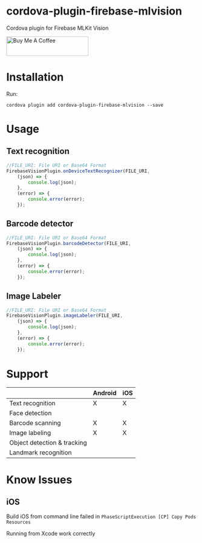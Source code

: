 cordova-plugin-firebase-mlvision
========================

Cordova plugin for Firebase MLKit Vision

<a href="https://www.buymeacoffee.com/alon22" target="_blank"><img src="https://cdn.buymeacoffee.com/buttons/default-orange.png" alt="Buy Me A Coffee" style="height: 51px !important;width: 217px !important;" ></a>

# Installation
Run:
```
cordova plugin add cordova-plugin-firebase-mlvision --save
```

# Usage
## Text recognition

```js
//FILE_URI: File URI or Base64 Format
FirebaseVisionPlugin.onDeviceTextRecognizer(FILE_URI,
    (json) => {
        console.log(json);
    },
    (error) => {
        console.error(error);
    });
```

## Barcode detector
```js
//FILE_URI: File URI or Base64 Format
FirebaseVisionPlugin.barcodeDetector(FILE_URI,
    (json) => {
        console.log(json);
    },
    (error) => {
        console.error(error);
    });
```

## Image Labeler
```js
//FILE_URI: File URI or Base64 Format
FirebaseVisionPlugin.imageLabeler(FILE_URI,
    (json) => {
        console.log(json);
    },
    (error) => {
        console.error(error);
    });
```

# Support
|   |Android|iOS|
|---|---|---|
|Text recognition|X|X|
|Face detection| | |
|Barcode scanning|X|X|
|Image labeling|X|X|
|Object detection & tracking| | |
|Landmark recognition| | |

# Know Issues
## iOS
Build iOS from command line failed in
`PhaseScriptExecution [CP] Copy Pods Resources`

Running from Xcode work correctly
